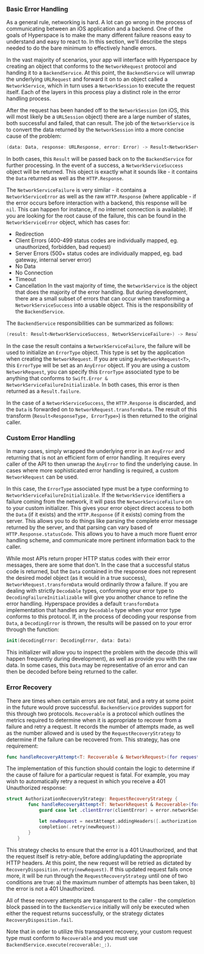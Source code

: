 ### Basic Error Handling

As a general rule, networking is hard. A lot can go wrong in the process of communicating between an iOS application and a backend. One of the goals of Hyperspace is to make the many different failure reasons easy to understand and easy to react to. In this section, we'll describe the steps needed to do the bare minimum to effectively handle errors.

In the vast majority of scenarios, your app will interface with Hyperspace by creating an object that conforms to the `NetworkRequest` protocol and handing it to a `BackendService`. At this point, the `BackendService` will unwrap the underlying `URLRequest` and forward it on to an object called a `NetworkService`, which in turn uses a `NetworkSession` to execute the request itself. Each of the layers in this process play a distinct role in the error handling process.

After the request has been handed off to the `NetworkSession` (on iOS, this will most likely be a `URLSession` object) there are a large number of states, both successful and failed, that can result. The job of the `NetworkService` is to convert the data returned by the `NetworkSession` into a more concise cause of the problem:

```swift
(data: Data, response: URLResponse, error: Error) -> Result<NetworkServiceSuccess, NetworkServiceFailure>
```

In both cases, this `Result` will be passed back on to the `BackendService` for further processing. In the event of a success, a `NetworkServiceSuccess` object will be returned. This object is exactly what it sounds like - it contains the `Data` returned as well as the `HTTP.Response`.

The `NetworkServiceFailure` is very similar - it contains a `NetworkServiceError` as well as the raw `HTTP.Response` (where applicable - if the error occurs before interaction with a backend, this response will be `nil`. This can happen for instance, if no internet connection is available). If you are looking for the root cause of the failure, this can be found in the `NetworkServiceError` object, which has cases for:
- Redirection
- Client Errors (400-499 status codes are individually mapped, eg. unauthorized, forbidden, bad request)
- Server Errors (500+ status codes are individually mapped, eg. bad gateway, internal server error)
- No Data
- No Connection
- Timeout
- Cancellation
In the vast majority of time, the `NetworkService` is the object that does the majority of the error handling. But during development, there are a small subset of errors that can occur when transforming a `NetworkServiceSuccess` into a usable object. This is the responsibility of the `BackendService`.

The `BackendService` responsibilities can be summarized as follows:

```swift
(result: Result<NetworkServiceSuccess, NetworkServiceFailure>) -> Result<ResponseType, ErrorType>
```

In the case the result contains a `NetworkServiceFailure`, the failure will be used to initialize an `ErrorType` object. This type is set by the application when creating the `NetworkRequest`. If you are using `AnyNetworkRequest<T>`, this `ErrorType` will be set as an `AnyError` object. If you are using a custom `NetworkRequest`, you can specify this `ErrorType` associated type to be anything that conforms to `Swift.Error & NetworkServiceFailureInitializable`. In both cases, this error is then returned as a `Result.failure`.

In the case of a `NetworkServiceSuccess`, the `HTTP.Response` is discarded, and the `Data` is forwarded on to `NetworkRequest.transformData`. The result of this transform (`Result<ResponseType, ErrorType>`) is then returned to the original caller.

### Custom Error Handling

In many cases, simply wrapped the underlying error in an `AnyError` and returning that is not an efficient form of error handling. It requires every caller of the API to then unwrap the `AnyError` to find the underlying cause. In cases where more sophisticated error handling is required, a custom `NetworkRequest` can be used.

In this case, the `ErrorType` associated type must be a type conforming to `NetworkServiceFailureInitializable`. If the `NetworkService` identifiers a failure coming from the network, it will pass the `NetworkServiceFailure` on to your custom initializer. This gives your error object direct access to both the `Data` (if it exists) and the `HTTP.Response` (if it exists) coming from the server. This allows you to do things like parsing the complete error message returned by the server, and that parsing can vary based of `HTTP.Response.statusCode`. This allows you to have a much more fluent error handling scheme, and communicate more pertinent information back to the caller.

While most APIs return proper HTTP status codes with their error messages, there are some that don't. In the case that a successful status code is returned, but the `Data` contained in the response does not represent the desired model object (as it would in a true success), `NetworkRequest.transformData` would ordinarily throw a failure. If you are dealing with strictly `Decodable` types, conforming your error type to `DecodingFailureInitializable` will give you another chance to refine the error handling. Hyperspace provides a default `transformData` implementation that handles any `Decodable` type when your error type conforms to this protocol. If, in the process of decoding your response from `Data`, a `DecodingError` is thrown, the results will be passed on to your error through the function:

```swift
init(decodingError: DecodingError, data: Data)
```

This initializer will allow you to inspect the problem with the decode (this will happen frequently during development), as well as provide you with the raw data. In some cases, this `Data` may be representative of an error and can then be decoded before being returned to the caller.

### Error Recovery

There are times when certain errors are not fatal, and a retry at some point in the future would prove successful. `BackendService` provides support for this through two protocols. `Recoverable` is a protocol which outlines the metrics required to determine when it is appropriate to recover from a failure and retry a request. It records the number of attempts made, as well as the number allowed and is used by the `RequestRecoveryStrategy` to determine if the failure can be recovered from. This strategy, has one requirement:

```swift
func handleRecoveryAttempt<T: Recoverable & NetworkRequest>(for request: T, withError error: T.ErrorType, completion: @escaping (RecoveryDisposition<T>) -> Void)
```

The implementation of this function should contain the logic to determine if the cause of failure for a particular request is fatal. For example, you may wish to automatically retry a request in which you receive a 401 Unauthorized response:

```swift
struct AuthorizationRecoveryStrategy: RequestRecoveryStrategy {
        func handleRecoveryAttempt<T: NetworkRequest & Recoverable>(for request: T, withError error: T.ErrorType, completion: @escaping (RecoveryDisposition<T>) -> Void) {
            guard case let .clientError(clientError) = error.networkServiceError, clientError == .unauthorized, let nextAttempt = request.updatedForNextAttempt() else { return completion(.fail) }

            let newRequest = nextAttempt.addingHeaders([.authorization: HTTP.HeaderValue(rawValue: "some_access_token")])
            completion(.retry(newRequest))
        }
    }
```

This strategy checks to ensure that the error is a 401 Unauthorized, and that the request itself is retry-able, before adding/updating the appropriate HTTP headers. At this point, the new request will be retried as dictated by `RecoveryDisposition.retry(newRequest)`. If this updated request fails once more, it will be run through the `RequestRecoveryStrategy` until one of two conditions are true: a) the maximum number of attempts has been taken, b) the error is not a 401 Unauthorized.

All of these recovery attempts are transparent to the caller - the completion block passed in to the `BackendService` initially will only be executed when either the request returns successfully, or the strategy dictates `RecoveryDisposition.fail`.

Note that in order to utilize this transparent recovery, your custom request type must conform to `Recoverable` and you must use `BackendService.execute(recoverable:_:)`.
